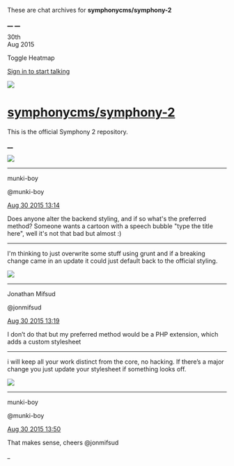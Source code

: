 These are chat archives for **symphonycms/symphony-2**

[__](/symphonycms/symphony-2/archives/2015/08/31)
[__](/symphonycms/symphony-2/archives/2015/08/29)

30th  
Aug 2015

Toggle Heatmap

[Sign in to start talking](/login?action=login&button=archive-login)

![](https://avatars-02.gitter.im/group/iv/3/57542c45c43b8c601977197e?s=48)

#  [symphonycms/symphony-2](/symphonycms/symphony-2)

This is the official Symphony 2 repository.

[ __ ](/orgs/symphonycms/rooms "More symphonycms rooms" )

![](https://avatars1.githubusercontent.com/u/4517581?v=3&s=30)

__ __

munki-boy

@munki-boy

[Aug 30 2015
13:14](https://gitter.im/symphonycms/symphony-2?at=55e301c93d8fc2d12eaa530f ""
)

Does anyone alter the backend styling, and if so what's the preferred method?
Someone wants a cartoon with a speech bubble "type the title here", well it's
not that bad but almost :)

__ __

I'm thinking to just overwrite some stuff using grunt and if a breaking change
came in an update it could just default back to the official styling.

![](https://avatars1.githubusercontent.com/u/859775?v=3&s=30)

__ __

Jonathan Mifsud

@jonmifsud

[Aug 30 2015
13:19](https://gitter.im/symphonycms/symphony-2?at=55e302c76d5732de5b771b9c ""
)

I don’t do that but my preferred method would be a PHP extension, which adds a
custom stylesheet

__ __

i will keep all your work distinct from the core, no hacking. If there’s a
major change you just update your stylesheet if something looks off.

![](https://avatars1.githubusercontent.com/u/4517581?v=3&s=30)

__ __

munki-boy

@munki-boy

[Aug 30 2015
13:50](https://gitter.im/symphonycms/symphony-2?at=55e30a273dbd5ab9704fddd8 ""
)

That makes sense, cheers @jonmifsud

_

